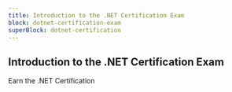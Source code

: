 ```yaml
---
title: Introduction to the .NET Certification Exam
block: dotnet-certification-exam
superBlock: dotnet-certification
---
```


## Introduction to the .NET Certification Exam

Earn the .NET Certification
